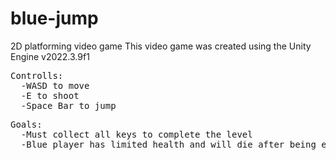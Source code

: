 # blue-jump
2D platforming video game
This video game was created using the Unity Engine v2022.3.9f1
<pre>
Controlls: 
  -WASD to move
  -E to shoot
  -Space Bar to jump
</pre>
<pre>
Goals: 
  -Must collect all keys to complete the level
  -Blue player has limited health and will die after being exposed to dangerous objects in the environment 4 times
</pre>
  
